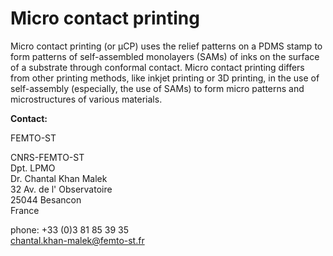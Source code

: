 # Micro contact printing

Micro contact printing (or μCP) uses the relief patterns on a PDMS stamp to form patterns of self-assembled monolayers (SAMs) of inks on the surface of a substrate through conformal contact. Micro contact printing differs from other printing methods, like inkjet printing or 3D printing, in the use of self-assembly (especially, the use of SAMs) to form micro patterns and microstructures of various materials.
<!--break-->
__Contact:__

FEMTO-ST

CNRS-FEMTO-ST  
Dpt. LPMO  
Dr. Chantal Khan Malek  
32 Av. de l' Observatoire  
25044 Besancon  
France

phone: +33 (0)3 81 85 39 35  
chantal.khan-malek@femto-st.fr